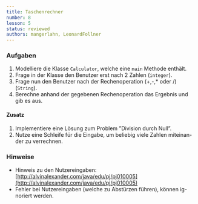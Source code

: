 ```yaml
---
title: Taschenrechner
number: 8
lesson: 5
status: reviewed
authors: mangerlahn, LeonardFollner
---
```


### Aufgaben
1. Modelliere die Klasse `Calculator`, welche eine `main` Methode enthält.2. Frage in der Klasse den Benutzer erst nach 2 Zahlen (`integer`).3. Frage nun den Benutzer nach der Rechenoperation (+,-,* oder /)(`String`).4. Berechne anhand der gegebenen Rechenoperation das Ergebnis und gib es aus.
#### Zusatz1. Implementiere eine Lösung zum Problem ”Division durch Null”.2. Nutze eine Schleife für die Eingabe, um beliebig viele Zahlen miteinan- der zu verrechnen.

### Hinweise
- Hinweis zu den Nutzereingaben: [http://alvinalexander.com/java/edu/pj/pj010005](http://alvinalexander.com/java/edu/pj/pj010005)
- Fehler bei Nutzereingaben (welche zu Abstürzen führen), können ig- noriert werden.